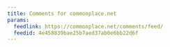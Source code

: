 ```yaml
---
title: Comments for commonplace.net
params:
  feedlink: https://commonplace.net/comments/feed/
  feedid: 4e458839bae25b7aed37ab0e6bb22d6f
---
```


